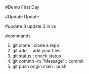 #Demo
First Day

#Update
Update 

#update 3
update 3 in vs

#commands
1) git clone <url> : clone a repo
2) git add . : add your files 
3) git status : check status
4) git commit -m "Message" : commit
5) git push origin main : push 
